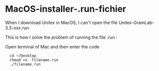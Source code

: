 # MacOS-installer-.run-fichier

When I download Unitex in MacOS, I can't open the file Unitex-GramLab-3.3-osx.run.

This is how I solve the problem of running the file .run :

Open terminal of Mac and then enter the code

```
  cd ~/Desktop
  chmod +x  filename.run
  ./filename.run
```
